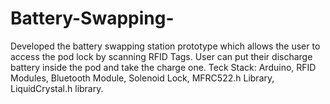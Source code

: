 # Battery-Swapping-
Developed the battery swapping station prototype which allows the user to access the pod lock by scanning RFID Tags. User can put their discharge battery inside the pod and take the charge one.
Teck Stack: Arduino, RFID Modules, Bluetooth Module, Solenoid Lock, MFRC522.h Library, LiquidCrystal.h library.

